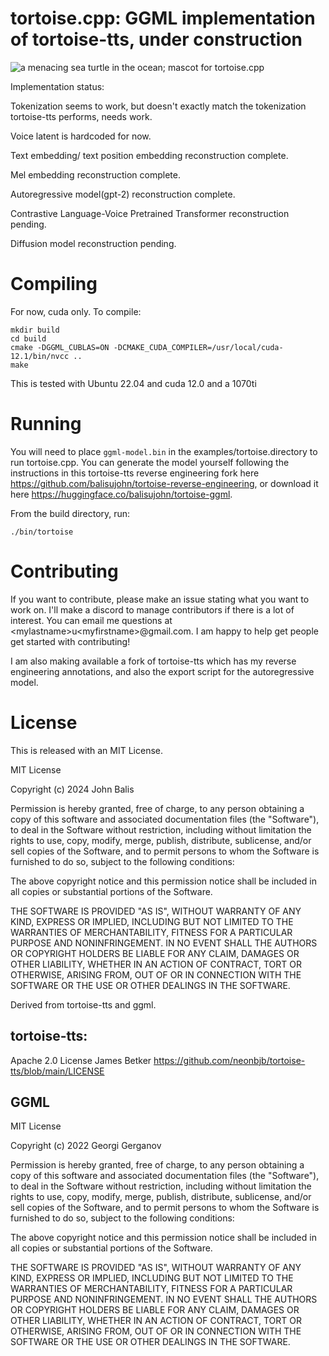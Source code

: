 # tortoise.cpp: GGML implementation of tortoise-tts, under construction

![a menacing sea turtle in the ocean; mascot for tortoise.cpp](https://github.com/balisujohn/tortoise.cpp/blob/master/assets/tortoiselogo.png?raw=true)

Implementation status:

Tokenization seems to work, but doesn't exactly match the tokenization tortoise-tts performs, needs work. 

Voice latent is hardcoded for now. 

Text embedding/ text position embedding reconstruction complete.

Mel embedding reconstruction complete.

Autoregressive model(gpt-2) reconstruction complete.

Contrastive Language-Voice Pretrained Transformer reconstruction pending.

Diffusion model reconstruction pending. 


# Compiling
For now, cuda only. To compile:
````
mkdir build
cd build
cmake -DGGML_CUBLAS=ON -DCMAKE_CUDA_COMPILER=/usr/local/cuda-12.1/bin/nvcc ..
make
````
This is tested with Ubuntu 22.04 and cuda 12.0 and a 1070ti


# Running
You will need to place `ggml-model.bin` in the examples/tortoise.directory to run tortoise.cpp. You can generate the model yourself following the instructions in this tortoise-tts reverse engineering fork here https://github.com/balisujohn/tortoise-reverse-engineering, or download it here https://huggingface.co/balisujohn/tortoise-ggml.


From the build directory, run:
````
./bin/tortoise
````


# Contributing
If you want to contribute, please make an issue stating what you want to work on. I'll make a discord to manage contributors if there is a lot of interest. You can email me questions at \<mylastname\>u\<myfirstname\>@gmail.com. I am happy to help get people get started with contributing!

I am also making available a fork of tortoise-tts which has my reverse engineering annotations, and also the export script for the autoregressive model.

# License

This is released with an MIT License.

MIT License

Copyright (c) 2024 John Balis

Permission is hereby granted, free of charge, to any person obtaining a copy
of this software and associated documentation files (the "Software"), to deal
in the Software without restriction, including without limitation the rights
to use, copy, modify, merge, publish, distribute, sublicense, and/or sell
copies of the Software, and to permit persons to whom the Software is
furnished to do so, subject to the following conditions:

The above copyright notice and this permission notice shall be included in all
copies or substantial portions of the Software.

THE SOFTWARE IS PROVIDED "AS IS", WITHOUT WARRANTY OF ANY KIND, EXPRESS OR
IMPLIED, INCLUDING BUT NOT LIMITED TO THE WARRANTIES OF MERCHANTABILITY,
FITNESS FOR A PARTICULAR PURPOSE AND NONINFRINGEMENT. IN NO EVENT SHALL THE
AUTHORS OR COPYRIGHT HOLDERS BE LIABLE FOR ANY CLAIM, DAMAGES OR OTHER
LIABILITY, WHETHER IN AN ACTION OF CONTRACT, TORT OR OTHERWISE, ARISING FROM,
OUT OF OR IN CONNECTION WITH THE SOFTWARE OR THE USE OR OTHER DEALINGS IN THE
SOFTWARE.


Derived from tortoise-tts and ggml.

## tortoise-tts:
Apache 2.0 License James Betker
https://github.com/neonbjb/tortoise-tts/blob/main/LICENSE

## GGML
MIT License

Copyright (c) 2022 Georgi Gerganov

Permission is hereby granted, free of charge, to any person obtaining a copy
of this software and associated documentation files (the "Software"), to deal
in the Software without restriction, including without limitation the rights
to use, copy, modify, merge, publish, distribute, sublicense, and/or sell
copies of the Software, and to permit persons to whom the Software is
furnished to do so, subject to the following conditions:

The above copyright notice and this permission notice shall be included in all
copies or substantial portions of the Software.

THE SOFTWARE IS PROVIDED "AS IS", WITHOUT WARRANTY OF ANY KIND, EXPRESS OR
IMPLIED, INCLUDING BUT NOT LIMITED TO THE WARRANTIES OF MERCHANTABILITY,
FITNESS FOR A PARTICULAR PURPOSE AND NONINFRINGEMENT. IN NO EVENT SHALL THE
AUTHORS OR COPYRIGHT HOLDERS BE LIABLE FOR ANY CLAIM, DAMAGES OR OTHER
LIABILITY, WHETHER IN AN ACTION OF CONTRACT, TORT OR OTHERWISE, ARISING FROM,
OUT OF OR IN CONNECTION WITH THE SOFTWARE OR THE USE OR OTHER DEALINGS IN THE
SOFTWARE.
